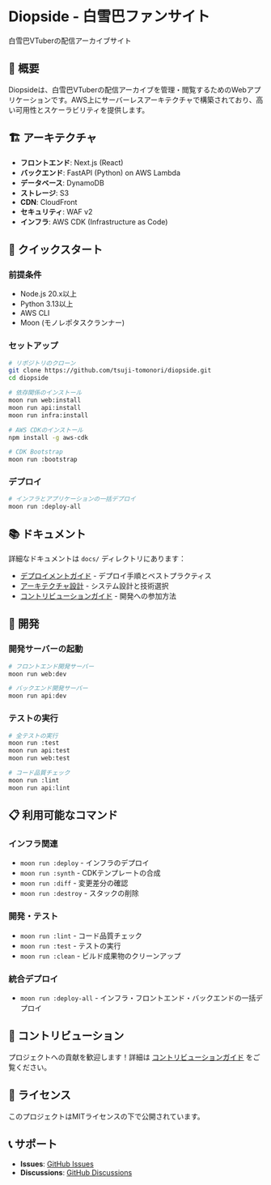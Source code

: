 # Diopside - 白雪巴ファンサイト

白雪巴VTuberの配信アーカイブサイト

## 🎯 概要

Diopsideは、白雪巴VTuberの配信アーカイブを管理・閲覧するためのWebアプリケーションです。AWS上にサーバーレスアーキテクチャで構築されており、高い可用性とスケーラビリティを提供します。

## 🏗️ アーキテクチャ

- **フロントエンド**: Next.js (React)
- **バックエンド**: FastAPI (Python) on AWS Lambda
- **データベース**: DynamoDB
- **ストレージ**: S3
- **CDN**: CloudFront
- **セキュリティ**: WAF v2
- **インフラ**: AWS CDK (Infrastructure as Code)

## 🚀 クイックスタート

### 前提条件

- Node.js 20.x以上
- Python 3.13以上
- AWS CLI
- Moon (モノレポタスクランナー)

### セットアップ

```bash
# リポジトリのクローン
git clone https://github.com/tsuji-tomonori/diopside.git
cd diopside

# 依存関係のインストール
moon run web:install
moon run api:install
moon run infra:install

# AWS CDKのインストール
npm install -g aws-cdk

# CDK Bootstrap
moon run :bootstrap
```

### デプロイ

```bash
# インフラとアプリケーションの一括デプロイ
moon run :deploy-all
```

## 📚 ドキュメント

詳細なドキュメントは `docs/` ディレクトリにあります：

- [デプロイメントガイド](./docs/deployment.md) - デプロイ手順とベストプラクティス
- [アーキテクチャ設計](./docs/architecture.md) - システム設計と技術選択
- [コントリビューションガイド](./docs/contributing.md) - 開発への参加方法

## 🔧 開発

### 開発サーバーの起動

```bash
# フロントエンド開発サーバー
moon run web:dev

# バックエンド開発サーバー
moon run api:dev
```

### テストの実行

```bash
# 全テストの実行
moon run :test
moon run api:test
moon run web:test

# コード品質チェック
moon run :lint
moon run api:lint
```

## 📋 利用可能なコマンド

### インフラ関連
- `moon run :deploy` - インフラのデプロイ
- `moon run :synth` - CDKテンプレートの合成
- `moon run :diff` - 変更差分の確認
- `moon run :destroy` - スタックの削除

### 開発・テスト
- `moon run :lint` - コード品質チェック
- `moon run :test` - テストの実行
- `moon run :clean` - ビルド成果物のクリーンアップ

### 統合デプロイ
- `moon run :deploy-all` - インフラ・フロントエンド・バックエンドの一括デプロイ

## 🤝 コントリビューション

プロジェクトへの貢献を歓迎します！詳細は [コントリビューションガイド](./docs/contributing.md) をご覧ください。

## 📄 ライセンス

このプロジェクトはMITライセンスの下で公開されています。

## 📞 サポート

- **Issues**: [GitHub Issues](https://github.com/tsuji-tomonori/diopside/issues)
- **Discussions**: [GitHub Discussions](https://github.com/tsuji-tomonori/diopside/discussions)
